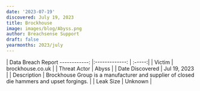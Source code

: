 ```yaml
---
date: '2023-07-19'
discovered: July 19, 2023
title: Brockhouse
image: images/blog/Abyss.png
author: Breachsense Support
draft: false
yearmonths: 2023/july
---
```



| Data Breach Report
------------:     |:-------------:    | :-----:|
| Victim      | brockhouse.co.uk      | 
| Threat Actor      | Abyss      | 
| Date Discovered      | Jul 19, 2023      | 
| Description      | Brockhouse Group is a manufacturer and supplier of closed die hammers and upset forgings.      | 
| Leak Size      | Unknown      | 


